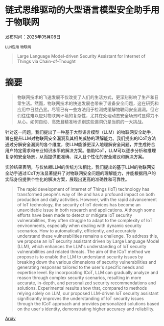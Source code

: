 # 链式思维驱动的大型语言模型安全助手用于物联网

发布时间：2025年05月08日

`LLM应用` `物联网`

> Large Language Model-driven Security Assistant for Internet of Things via Chain-of-Thought

# 摘要

> 物联网技术的飞速发展不仅改变了人们的生活方式，更深刻影响了生产和日常生活。然而，物联网技术的快速发展也带来了设备安全问题，这在研究和应用中日益凸显。尽管已有一些方法用于检测或缓解物联网安全漏洞，但它们往往难以应对物联网环境的复杂性，尤其在处理动态安全场景时显得力不从心。如何自动、高效且精准地识别这些漏洞仍是当前的一大挑战。

针对这一问题，我们提出了一种基于大型语言模型（LLM）的物联网安全助手，旨在提升LLM对物联网安全漏洞及其相关威胁的理解能力。我们提出的ICoT方法通过分解安全漏洞的各个维度，使LLM能够更深入地理解安全问题，并生成符合用户特定需求和专业知识水平的解决方案。借助ICoT，LLM可以逐步分析和推理复杂的安全场景，从而提供更准确、深入且个性化的安全建议和解决方案。

实验结果表明，与仅依赖LLM的传统方法相比，我们提出的基于LLM的物联网安全助手通过ICoT方法显著提升了对物联网安全问题的理解能力，并能根据用户的实际身份提供个性化的解决方案，展现出更高的准确性和可靠性。

> The rapid development of Internet of Things (IoT) technology has transformed people's way of life and has a profound impact on both production and daily activities. However, with the rapid advancement of IoT technology, the security of IoT devices has become an unavoidable issue in both research and applications. Although some efforts have been made to detect or mitigate IoT security vulnerabilities, they often struggle to adapt to the complexity of IoT environments, especially when dealing with dynamic security scenarios. How to automatically, efficiently, and accurately understand these vulnerabilities remains a challenge. To address this, we propose an IoT security assistant driven by Large Language Model (LLM), which enhances the LLM's understanding of IoT security vulnerabilities and related threats. The aim of the ICoT method we propose is to enable the LLM to understand security issues by breaking down the various dimensions of security vulnerabilities and generating responses tailored to the user's specific needs and expertise level. By incorporating ICoT, LLM can gradually analyze and reason through complex security scenarios, resulting in more accurate, in-depth, and personalized security recommendations and solutions. Experimental results show that, compared to methods relying solely on LLM, our proposed LLM-driven IoT security assistant significantly improves the understanding of IoT security issues through the ICoT approach and provides personalized solutions based on the user's identity, demonstrating higher accuracy and reliability.

[Arxiv](https://arxiv.org/abs/2505.06307)